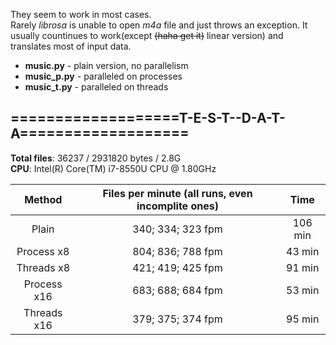 They seem to work in most cases.<br/>
Rarely *_librosa_* is unable to open *m4a* file and just throws an exception. It usually countinues to work(except ~~(haha get it)~~ linear version) and translates most of input data.<br/>

 - **music.py** - plain version, no parallelism
 - **music\_p.py**   - paralleled on processes
 - **music\_t.py** - paralleled on threads

## ===================T-E-S-T--D-A-T-A===================  
__Total files__: 36237 / 2931820 bytes / 2.8G <br/>
__CPU__: Intel(R) Core(TM) i7-8550U CPU @ 1.80GHz<br/>

  Method    |  Files per minute (all runs, even incomplite ones)  |  Time  
:---:       |       :---:        |   :---:
Plain       |  340; 334; 323 fpm |  106 min
Process x8  |  804; 836; 788 fpm |  43 min
Threads x8  |  421; 419; 425 fpm |  91 min
Process x16 |  683; 688; 684 fpm |  53 min
Threads x16 |  379; 375; 374 fpm |  95 min
